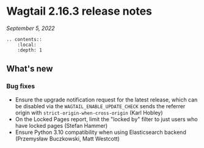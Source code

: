 # Wagtail 2.16.3 release notes

_September 5, 2022_

```eval_rst
.. contents::
    :local:
    :depth: 1
```

## What's new

### Bug fixes

 * Ensure the upgrade notification request for the latest release, which can be disabled via the `WAGTAIL_ENABLE_UPDATE_CHECK` sends the referrer origin with `strict-origin-when-cross-origin` (Karl Hobley)
 * On the Locked Pages report, limit the "locked by" filter to just users who have locked pages (Stefan Hammer)
 * Ensure Python 3.10 compatibility when using Elasticsearch backend (Przemysław Buczkowski, Matt Westcott)

